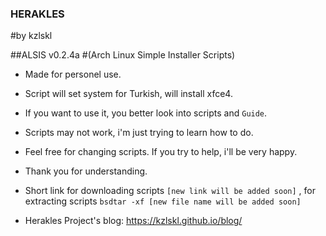### HERAKLES
#by kzlskl

##ALSIS v0.2.4a
#(Arch Linux Simple Installer Scripts)

- Made for personel use.

- Script will set system for Turkish, will install xfce4.

- If you want to use it, you better look into scripts and `Guide`.

- Scripts may not work, i'm just trying to learn how to do.

- Feel free for changing scripts. If you try to help, i'll be very happy.

- Thank you for understanding.

- Short link for downloading scripts `[new link will be added soon]` , for extracting scripts `bsdtar -xf [new file name will be added soon]`

- Herakles Project's blog: https://kzlskl.github.io/blog/